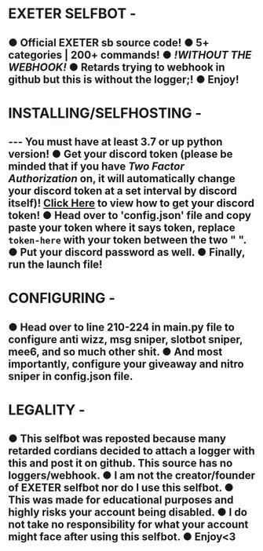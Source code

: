 # EXETER SELFBOT -
● Official EXETER sb source code!
● 5+ categories | 200+ commands!
● *!*WITHOUT THE WEBHOOK*!*
● Retards trying to webhook in github but this is without the logger;!
● Enjoy!
- 
# INSTALLING/SELFHOSTING -
--- You must have at least 3.7 or up python version!
● Get your discord token (please be minded that if you have *Two Factor Authorization* on, it will automatically change your discord token at a set interval by discord itself)! [Click Here](https://www.youtube.com/watch?v=YEgFvgg7ZPI) to view how to get your discord token!
● Head over to 'config.json' file and copy paste your token where it says token, replace `token-here` with your token between the two " ".
● Put your discord password as well.
● Finally, run the launch file!
-
# CONFIGURING -
● Head over to line 210-224 in main.py file to configure anti wizz, msg sniper, slotbot sniper, mee6, and so much other shit.
● And most importantly, configure your giveaway and nitro sniper in config.json file.
-
# LEGALITY -
● This selfbot was reposted because many retarded cordians decided to attach a logger with this and post it on github. This source has no loggers/webhook. 
● I am not the creator/founder of EXETER selfbot nor do I use this selfbot. 
● This was made for educational purposes and highly risks your account being disabled. 
● I do not take no responsibility for what your account might face after using this selfbot. 
● Enjoy<3
-
